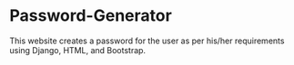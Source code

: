 # Password-Generator
This website creates a password for the user as per his/her requirements using Django, HTML, and Bootstrap.
